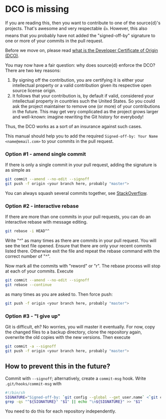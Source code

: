 # DCO is missing

If you are reading this, then you want to contribute to one of the source{d}'s projects.
That's awesome and very respectable 👍.
However, this also means that you probably have not added the "signed-off-by" signature to one or more of your commits in the pull request.

Before we move on, please read [what is the Developer Certificate of Origin (DCO)](https://github.com/probot/dco#how-it-works).

You may now have a fair question: why does source{d} enforce the DCO? There are two key reasons:

  1. By signing off the contribution, you are certifying it is either your intellectual property or a valid contribution given its respective open source license origin.
  2. It follows that your contribution is, by default if valid, considered your intellectual property in countries such the United States.
  So you could ask the project maintainer to remove one (or more) of your contributions in the future.
  This may get very complicated as the project grows larger and well-known: imagine rewriting the Git history for everybody!

Thus, the DCO works as a sort of an insurance against such cases.

This manual should help you to add the required `Signed-off-by: Your Name <name@email.com>` to your commits in the pull request.

### Option #1 - amend single commit

If there is only a single commit in your pull request, adding the signature is as simple as

```bash
git commit --amend --no-edit --signoff
git push -f origin <your branch here, probably "master">
```

You can always squash several commits together, see [StackOverflow](https://stackoverflow.com/questions/5189560/squash-my-last-x-commits-together-using-git).

### Option #2 - interactive rebase

If there are more than one commits in your pull requests, you can do an interactive rebase with message editing.

```bash
git rebase -i HEAD^^
```

Write "^" as many times as there are commits in your pull request. You will see the text file opened. Ensure that there are only your recent commits listed there. Otherwise exit the file and repeat the rebase command with the correct number of "^".

Now mark all the commits with "reword" or "r". The rebase process will stop at each of your commits. Execute

```bash
git commit --amend --no-edit --signoff
git rebase --continue
```

as many times as you are asked to. Then force push:

```bash
git push -f origin <your branch here, probably "master">
```

### Option #3 - "I give up"

Git is difficult, eh? No worries, you will master it eventually. For now, copy the changed files to a backup directory, clone the repository again, overwrite the old copies with the new versions. Then execute

```bash
git commit -a --signoff
git push -f origin <your branch here, probably "master">
```

## How to prevent this in the future?

Commit with `--signoff`; alternatively, create a `commit-msg` hook.
Write `.git/hooks/commit-msg` with

```bash
#!/bin/sh
SIGNATURE="Signed-off-by: `git config --global --get user.name` <`git config --global --get user.email`>"
grep -qs "^${SIGNATURE}" "$1" || echo "\n${SIGNATURE}" >> "$1"
```

You need to do this for each repository independently.
